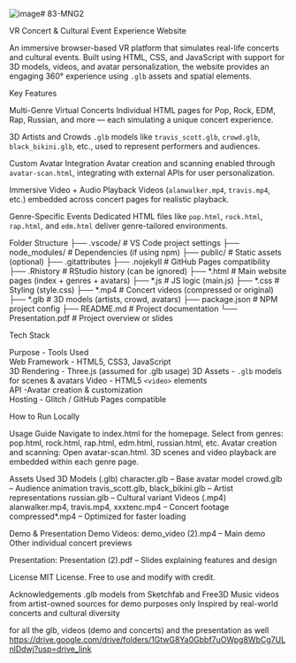 ![image](https://github.com/user-attachments/assets/b96b8a67-99e6-4fcf-94a6-866cada6b548)# 83-MNG2

VR Concert & Cultural Event Experience Website

An immersive browser-based VR platform that simulates real-life concerts and cultural events. Built using HTML, CSS, and JavaScript with support for 3D models, videos, and avatar personalization, the website provides an engaging 360° experience using `.glb` assets and spatial elements.


Key Features

Multi-Genre Virtual Concerts
  Individual HTML pages for Pop, Rock, EDM, Rap, Russian, and more — each simulating a unique concert experience.

3D Artists and Crowds
  `.glb` models like `travis_scott.glb`, `crowd.glb`, `black_bikini.glb`, etc., used to represent performers and audiences.

Custom Avatar Integration
  Avatar creation and scanning enabled through `avatar-scan.html`, integrating with external APIs for user personalization.

Immersive Video + Audio Playback
  Videos (`alanwalker.mp4`, `travis.mp4`, etc.) embedded across concert pages for realistic playback.

Genre-Specific Events
  Dedicated HTML files like `pop.html`, `rock.html`, `rap.html`, and `edm.html` deliver genre-tailored environments.

Folder Structure
├── .vscode/ # VS Code project settings
├── node_modules/ # Dependencies (if using npm)
├── public/ # Static assets (optional)
├── .gitattributes
├── .nojekyll # GitHub Pages compatibility
├── .Rhistory # RStudio history (can be ignored)
├── *.html # Main website pages (index + genres + avatars)
├── *.js # JS logic (main.js)
├── *.css # Styling (style.css)
├── *.mp4 # Concert videos (compressed or original)
├── *.glb # 3D models (artists, crowd, avatars)
├── package.json # NPM project config
├── README.md # Project documentation
└── Presentation.pdf # Project overview or slides

Tech Stack

 Purpose     -  Tools Used                       
Web Framework - HTML5, CSS3, JavaScript          
3D Rendering  - Three.js (assumed for .glb usage)
3D Assets    - `.glb` models for scenes & avatars
Video         - HTML5 `<video>` elements          
API           -Avatar creation & customization   
Hosting       - Glitch / GitHub Pages compatible  


How to Run Locally

Usage Guide
Navigate to index.html for the homepage.
Select from genres: pop.html, rock.html, rap.html, edm.html, russian.html, etc.
Avatar creation and scanning: Open avatar-scan.html.
3D scenes and video playback are embedded within each genre page.

Assets Used
3D Models (.glb)
character.glb – Base avatar model
crowd.glb – Audience animation
travis_scott.glb, black_bikini.glb – Artist representations
russian.glb – Cultural variant
Videos (.mp4)
alanwalker.mp4, travis.mp4, xxxtenc.mp4 – Concert footage
compressed*.mp4 – Optimized for faster loading

Demo & Presentation
Demo Videos:
demo_video (2).mp4 – Main demo
Other individual concert previews

Presentation:
Presentation (2).pdf – Slides explaining features and design


License
MIT License. Free to use and modify with credit.

Acknowledgements
.glb models from Sketchfab and Free3D
Music videos from artist-owned sources for demo purposes only
Inspired by real-world concerts and cultural diversity

for all the glb, videos (demo and concerts) and the presentation as well
https://drive.google.com/drive/folders/1GtwG8Ya0Gbbf7uOWpg8WbCg7ULnlDdwj?usp=drive_link
